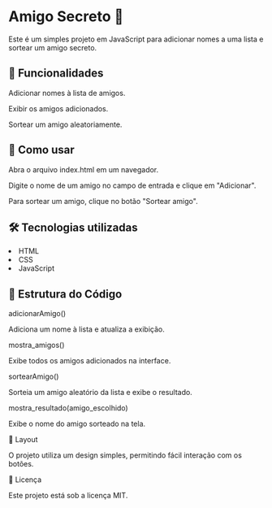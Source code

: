 <h1>Amigo Secreto 🎁</h1>

Este é um simples projeto em JavaScript para adicionar nomes a uma lista e sortear um amigo secreto.

<h2>🚀 Funcionalidades</h2>
Adicionar nomes à lista de amigos.

Exibir os amigos adicionados.

Sortear um amigo aleatoriamente.

<h2>📜 Como usar</h2>

Abra o arquivo index.html em um navegador.

Digite o nome de um amigo no campo de entrada e clique em "Adicionar".

Para sortear um amigo, clique no botão "Sortear amigo".

<h2>🛠 Tecnologias utilizadas</h2>

<li>
HTML
</li>
<li>
CSS
</li>
<li>
JavaScript
</li>


<h2>📌 Estrutura do Código</h2>

adicionarAmigo()

Adiciona um nome à lista e atualiza a exibição.

mostra_amigos()

Exibe todos os amigos adicionados na interface.

sortearAmigo()

Sorteia um amigo aleatório da lista e exibe o resultado.

mostra_resultado(amigo_escolhido)

Exibe o nome do amigo sorteado na tela.

🎨 Layout

O projeto utiliza um design simples, permitindo fácil interação com os botões.

📄 Licença

Este projeto está sob a licença MIT.
